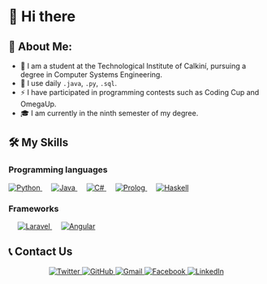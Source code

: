 # 👋 Hi there 
## 🤵 About Me:
- 🏦 I am a student at the Technological Institute of Calkiní, pursuing a degree in Computer Systems Engineering.
- 🤔 I use daily ```.java```, ```.py```, ```.sql```.
- ⚡ I have participated in programming contests such as Coding Cup and OmegaUp.
- 🎓 I am currently in the ninth semester of my degree.


## 🛠️ My Skills
### Programming languages
<p align="left"> 
  <a href="https://python.org/">
    <img alt="Python" src="https://img.shields.io/badge/Python-FFD43B?style=for-the-badge&logo=python&logoColor=darkgreen"/>
  </a>
  &emsp;
  <a href="https://www.java.com/en/">
    <img alt="Java" src="https://img.shields.io/badge/Java-ED8B00?style=for-the-badge&logo=java&logoColor=white"/>
  </a>
  &emsp;
  <a href="https://dotnet.microsoft.com/languages/csharp">
    <img alt="C#" src="https://img.shields.io/badge/C%23-239120?style=for-the-badge&logo=c-sharp&logoColor=white"/>
  </a>
  &emsp;
  <a href="https://www.swi-prolog.org/">
    <img alt="Prolog" src="https://img.shields.io/badge/Prolog-9B0D2A?style=for-the-badge&logo=swi-prolog&logoColor=white"/>
  </a>
  &emsp;
  <a href="https://www.haskell.org/">
    <img alt="Haskell" src="https://img.shields.io/badge/Haskell-5D4F85?style=for-the-badge&logo=haskell&logoColor=white"/>
  </a>
</p>

### Frameworks
<p align="left">   
    &emsp;
  <a href="https://laravel.com/" target="_blank"> 
    <img alt="Laravel" src="https://img.shields.io/badge/Laravel-FF2D20?style=for-the-badge&logo=laravel&logoColor=white">
  </a>   
  &emsp;
  <a href="https://angular.io/" target="_blank">
    <img alt="Angular" src="https://img.shields.io/badge/Angular-DD0031?style=for-the-badge&logo=angular&logoColor=white">
  </a>
</p>

## 📞 Contact Us
<p align="center">
  <a href="https://x.com/FerDzib17" target="_blank">
    <img src="https://img.shields.io/badge/twitter-%2300acee.svg?color=1DA1F2&style=for-the-badge&logo=twitter&logoColor=white" alt="Twitter" style="margin-bottom: 5px;" />
  </a>
  <a href="https://github.com/julian-dzib" target="_blank">
    <img src="https://img.shields.io/badge/github-%2300acee.svg?color=181717&style=for-the-badge&logo=github&logoColor=white" alt="GitHub" style="margin-bottom: 5px;" />
  </a>
  <a href="mailto:dzibfer6@gmail.com" target="_blank">
    <img src="https://img.shields.io/badge/gmail-%2300acee.svg?color=EA4335&style=for-the-badge&logo=gmail&logoColor=white" alt="Gmail" style="margin-bottom: 5px;" />
  </a>
  <a href="https://www.facebook.com/profile.php?id=61558742946448" target="_blank">
    <img src="https://img.shields.io/badge/Facebook-%231877F2.svg?style=for-the-badge&logo=facebook&logoColor=white" alt="Facebook" style="margin-bottom: 5px;" />
  </a>
  <a href="https://www.linkedin.com/in/fernando-julian17" target="_blank">
    <img src="https://img.shields.io/badge/LinkedIn-%230077B5.svg?style=for-the-badge&logo=linkedin&logoColor=white" alt="LinkedIn" style="margin-bottom: 5px;" />
  </a>
</p>
